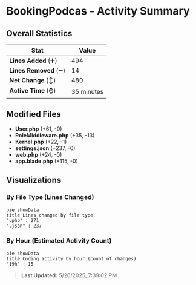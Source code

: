 # BookingPodcas - Activity Summary 

## Overall Statistics

| Stat                   | Value                                                             |
| ---------------------- | ----------------------------------------------------------------- |
| **Lines Added** (➕)   | 494                                          |
| **Lines Removed** (➖) | 14                                        |
| **Net Change** (↕)    | 480                |
| **Active Time** (⌚)   | 35 minutes |


## Modified Files
- **User.php** (+61, -0)
- **RoleMiddleware.php** (+35, -13)
- **Kernel.php** (+22, -1)
- **settings.json** (+237, -0)
- **web.php** (+24, -0)
- **app.blade.php** (+115, -0)

## Visualizations

### By File Type (Lines Changed)

```mermaid
pie showData
title Lines changed by file type
".php" : 271
".json" : 237
```

### By Hour (Estimated Activity Count)

```mermaid
pie showData
title Coding activity by hour (count of changes)
"19h" : 15
```


> **Last Updated:** 5/26/2025, 7:39:02 PM